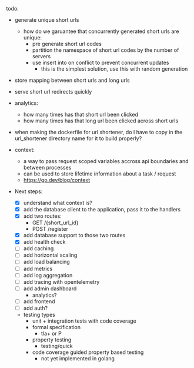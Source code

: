 todo:
- generate unique short urls
    - how do we garuantee that concurrently generated short urls are unique:
        - pre generate short url codes
        - partition the namespace of short url codes by the number of servers
        - use insert into on conflict to prevent concurrent updates
            - this is the simplest solution, use this with random generation
- store mapping between short urls and long urls
- serve short url redirects quickly
- analytics:
    - how many times has that short url been clicked
    - how many times has that long url been clicked across short urls

- when making the dockerfile for url shortener, do I have to copy in the url_shortener
  directory name for it to build properly?

- context:
    - a way to pass request scoped variables accross api boundaries and between processes
    - can be used to store lifetime information about a task / request
    - https://go.dev/blog/context



- Next steps:
    - [x] understand what context is?
    - [x] add the database client to the application, pass it to the handlers
    - [x] add two routes:
        - GET /{short_url_id}
        - POST /register
    - [x] add database support to those two routes
    - [x] add health check
    - [ ] add caching
    - [ ] add horizontal scaling
    - [ ] add load balancing
    - [ ] add metrics
    - [ ] add log aggregation
    - [ ] add tracing with opentelemetry
    - [ ] add admin dashboard
        - analytics?
    - [ ] add frontend
    - [ ] add auth?
    - testing types
        - unit + integration tests with code coverage
        - formal specification
            - tla+ or P
        - property testing
            - testing/quick
        - code coverage guided property based testing
            - not yet implemented in golang